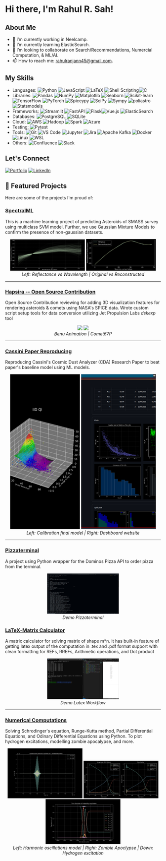 # Hi there, I'm Rahul R. Sah!

## About Me
- 🔭 I’m currently working in Neelcamp.
- 🌱 I’m currently learning ElasticSearch.
- 👯 I’m looking to collaborate on Search/Recommendations, Numercial Computation, & ML/AI.
- 📫 How to reach me: rahulranjann45@gmail.com.

## My Skills
- Languages: ![Python](https://img.shields.io/badge/-Python-3776AB?logo=python&logoColor=white) ![JavaScript](https://img.shields.io/badge/-JavaScript-F7DF1E?logo=javascript&logoColor=black) ![LaTeX](https://img.shields.io/badge/-LaTeX-008080?logo=latex&logoColor=white) ![Shell Scripting](https://img.shields.io/badge/-Shell%20Scripting-121011?logo=gnu-bash&logoColor=white)![C](https://img.shields.io/badge/-C-00599C?logo=c&logoColor=white)
- Libraries: ![Pandas](https://img.shields.io/badge/-Pandas-150458?logo=pandas&logoColor=white) ![NumPy](https://img.shields.io/badge/-NumPy-013243?logo=numpy&logoColor=white) ![Matplotlib](https://img.shields.io/badge/-Matplotlib-11557C?logo=python&logoColor=white) ![Seaborn](https://img.shields.io/badge/-Seaborn-008ABC?logo=python&logoColor=white) ![Scikit-learn](https://img.shields.io/badge/-Scikit%20Learn-F7931E?logo=scikit-learn&logoColor=white) ![TensorFlow](https://img.shields.io/badge/-TensorFlow-FF6F00?logo=tensorflow&logoColor=white) ![PyTorch](https://img.shields.io/badge/-PyTorch-EE4C2C?logo=pytorch&logoColor=white) ![Spiceypy](https://img.shields.io/badge/-Spiceypy-FFD800?logo=python&logoColor=white) ![SciPy](https://img.shields.io/badge/-SciPy-8CAAE6?logo=python&logoColor=white) ![Sympy](https://img.shields.io/badge/-Sympy-3B5526?logo=python&logoColor=white) ![poliastro](https://img.shields.io/badge/-poliastro-FFD800?logo=python&logoColor=white) ![Statsmodels](https://img.shields.io/badge/-Statsmodels-FFD800?logo=python&logoColor=white)
- Frameworks: ![Streamlit](https://img.shields.io/badge/-Streamlit-FF4B4B?logo=streamlit&logoColor=white) ![FastAPI](https://img.shields.io/badge/-FastAPI-009688?logo=fastapi&logoColor=white) ![Flask](https://img.shields.io/badge/-Flask-000000?logo=flask&logoColor=white)![Vue.js](https://img.shields.io/badge/-Vue.js-4FC08D?logo=vue.js&logoColor=white) ![ElasticSearch](https://img.shields.io/badge/-ElasticSearch-005571?logo=elasticsearch&logoColor=white)
- Databases: ![PostgreSQL](https://img.shields.io/badge/-PostgreSQL-336791?logo=postgresql&logoColor=white) ![SQLite](https://img.shields.io/badge/-SQLite-003B57?logo=sqlite&logoColor=white)
- Cloud: ![AWS](https://img.shields.io/badge/-AWS-232F3E?logo=amazon-aws&logoColor=white) ![Hadoop](https://img.shields.io/badge/-Hadoop-FF652F?logo=apache-hadoop&logoColor=white) ![Spark](https://img.shields.io/badge/-Spark-E25A1C?logo=apache-spark&logoColor=white) ![Azure](https://img.shields.io/badge/-Azure-0089D6?logo=microsoft-azure&logoColor=white)
- Testing: ![Pytest](https://img.shields.io/badge/-Pytest-0A9EDC?logo=pytest&logoColor=white)
- Tools: ![Git](https://img.shields.io/badge/-Git-F05032?logo=git&logoColor=white) ![VS Code](https://img.shields.io/badge/-VS%20Code-007ACC?logo=visual-studio-code&logoColor=white) ![Jupyter](https://img.shields.io/badge/-Jupyter-F37626?logo=jupyter&logoColor=white) ![Jira](https://img.shields.io/badge/-Jira-0052CC?logo=jira&logoColor=white) ![Apache Kafka](https://img.shields.io/badge/-Apache%20Kafka-231F20?logo=apache-kafka&logoColor=white) ![Docker](https://img.shields.io/badge/-Docker-2496ED?logo=docker&logoColor=white) ![Linux](https://img.shields.io/badge/-Linux-FCC624?logo=linux&logoColor=black) ![WSL](https://img.shields.io/badge/-WSL-4D76E3?logo=windows&logoColor=white)
- Others: ![Confluence](https://img.shields.io/badge/-Confluence-172B4D?logo=confluence&logoColor=white) ![Slack](https://img.shields.io/badge/-Slack-4A154B?logo=slack&logoColor=white)

<!-- ## GitHub Stats
![Your GitHub Stats](https://github-readme-stats.vercel.app/api?username=rahulranjansah&show_icons=true&theme=radical)
![Top Languages](https://github-readme-stats.vercel.app/api/top-langs/?username=rahulranjansah&layout=compact&theme=radical)
![GitHub Streak](https://streak-stats.demolab.com?user=rahulranjansah&theme=radical) -->

## Let's Connect
[![Portfolio](https://img.shields.io/badge/-Portfolio-FF7139?style=for-the-badge)](https://rahulranjansah.github.io/)
[![LinkedIn](https://img.shields.io/badge/-LinkedIn-0A66C2?style=for-the-badge&logo=linkedin)](https://linkedin.com/in/rahulranjansah/)

## 🚀 Featured Projects

Here are some of the projects I'm proud of:

### [SpectralML](https://github.com/rahulranjansah/SpectralML)
This is a machine learning project of predicting Asteroids of SMASS survey using multiclass SVM model. Further, we use Gaussian Mixture Models to confirm the presence of non-gaussian datasets.

<div align="center">
  <img src="https://raw.githubusercontent.com/rahulranjansah/SpectralML/refs/heads/main/img/signals.png" width="48%" />
  <img src="https://raw.githubusercontent.com/rahulranjansah/SpectralML/refs/heads/main/img/signal_reconstruction_autoencoder.png" width="45%" />
  <br />
  <em>Left: Reflectance vs Wavelength | Original vs Reconstructed </em>
</div>

---

### [Hapsira -- Open Source Contribution](https://github.com/rahulranjansah/hapsira)
Open Source Contribution reviewing for adding 3D visualization features for rendering asteroids & comets using NASA's SPICE data. Wrote custom script setup tools for data conversion utilizing Jet Propulsion Labs *dskexp* tool

<div align="center">
  <img src="https://raw.githubusercontent.com/rahulranjansah/Animations/main/models/benu.gif" width="46%" />
    <img src="https://raw.githubusercontent.com/rahulranjansah/Animations/main/models/Comet67P.gif" width="45%" />
  <br />
  <em>Benu Animation | Comet67P</em>
</div>


---

### [Cassini Paper Reproducing](https://github.com/rahulranjansah/SpectralML)
Reproducing Cassini's Cosmic Dust Analyzer (CDA) Research Paper to beat paper's baseline model using ML models.

<div align="center">
  <img src="https://raw.githubusercontent.com/rahulranjansah/cassini/refs/heads/main/img/val_ml_cali.png" style="width: 45%; height: 500px; object-fit: cover;" />
  <img src="https://raw.githubusercontent.com/rahulranjansah/cassini/refs/heads/main/img/streamlit.png" style="width: 48%; height: 500px; object-fit: cover;" />
  <br />
  <em>Left: Calibration final model | Right: Dashboard website</em>
</div>

---

### [Pizzaterminal](https://github.com/rahulranjansah/pizzaterminal/tree/master)

A project using Python wrapper for the Dominos Pizza API to order pizza from the terminal.


<div align="center">
  <img src="https://raw.githubusercontent.com/rahulranjansah/pizzaterminal/refs/heads/master/pizzaterminaldemo.png" width="46%" />
  <br />
  <em>Demo Pizzaterminal</em>
</div>

### [LaTeX-Matrix Calculator](https://github.com/rahulranjansah/LaTeX-Matrix-Calculator-python)

A matrix calculator for solving matrix of shape m*n. It has built-in feature of getting latex output of the computation in .tex and .pdf format support with clean formatting for REFs, RREFs, Arithmetic operations, and Dot product

<div align="center">
  <img src="./img/matrix_latex.png" width="46%" />
  <br />
  <em>Demo Latex Workflow</em>
</div>

---

### [Numerical Computations](https://github.com/rahulranjansah/Phy-504)

Solving Schrodinger's equation, Runge-Kutta method, Partial Differential Equations, and Odinary Differential Equations using Python. To plot hydrogen excitations, modelling zombie apocalypse, and more.

<div align="center">
  <img src="https://raw.githubusercontent.com/rahulranjansah/Phy-504/refs/heads/main/results/harmonicosicillation10e10.png"  style="width: 48%; object-fit: cover;" />
  <img src="https://raw.githubusercontent.com/rahulranjansah/Phy-504/refs/heads/main/results/zombie_apoclypse.png" style="width: 48%;" />
  <img src="https://raw.githubusercontent.com/rahulranjansah/Phy-504/refs/heads/main/results/hydrogenexcitation.png" style="width: 48%; object-fit: cover;" />
  <br />
  <em>Left: Harmonic oscillations model | Right: Zombie Apoclypse | Down: Hydrogen excitation</em>
</div>